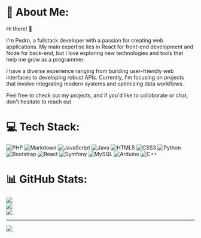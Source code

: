 # 💫 About Me:
Hi there! 👋

I'm Pedro, a fullstack developer with a passion for creating  web applications. My main expertise lies in React for front-end development and Node for back-end, but I love exploring new technologies and tools that help me grow as a programmer.

I have a diverse experience ranging from building user-friendly web interfaces to developing robust APIs. Currently, I'm focusing on projects that involve integrating modern systems and optimizing data workflows.

Feel free to check out my projects, and if you'd like to collaborate or chat, don't hesitate to reach out


# 💻 Tech Stack:
![PHP](https://img.shields.io/badge/php-%23777BB4.svg?style=for-the-badge&logo=php&logoColor=white) ![Markdown](https://img.shields.io/badge/markdown-%23000000.svg?style=for-the-badge&logo=markdown&logoColor=white) ![JavaScript](https://img.shields.io/badge/javascript-%23323330.svg?style=for-the-badge&logo=javascript&logoColor=%23F7DF1E) ![Java](https://img.shields.io/badge/java-%23ED8B00.svg?style=for-the-badge&logo=openjdk&logoColor=white) ![HTML5](https://img.shields.io/badge/html5-%23E34F26.svg?style=for-the-badge&logo=html5&logoColor=white) ![CSS3](https://img.shields.io/badge/css3-%231572B6.svg?style=for-the-badge&logo=css3&logoColor=white) ![Python](https://img.shields.io/badge/python-3670A0?style=for-the-badge&logo=python&logoColor=ffdd54) ![Bootstrap](https://img.shields.io/badge/bootstrap-%238511FA.svg?style=for-the-badge&logo=bootstrap&logoColor=white) ![React](https://img.shields.io/badge/react-%2320232a.svg?style=for-the-badge&logo=react&logoColor=%2361DAFB) ![Symfony](https://img.shields.io/badge/symfony-%23000000.svg?style=for-the-badge&logo=symfony&logoColor=white) ![MySQL](https://img.shields.io/badge/mysql-4479A1.svg?style=for-the-badge&logo=mysql&logoColor=white) ![Arduino](https://img.shields.io/badge/-Arduino-00979D?style=for-the-badge&logo=Arduino&logoColor=white) ![C++](https://img.shields.io/badge/c++-%2300599C.svg?style=for-the-badge&logo=c%2B%2B&logoColor=white) 
# 📊 GitHub Stats:
![](https://github-readme-stats.vercel.app/api?username=Pedroxbr16&theme=dark&hide_border=false&include_all_commits=false&count_private=false)<br/>
![](https://github-readme-streak-stats.herokuapp.com/?user=Pedroxbr16&theme=dark&hide_border=false)<br/>
![](https://github-readme-stats.vercel.app/api/top-langs/?username=Pedroxbr16&theme=dark&hide_border=false&include_all_commits=false&count_private=false&layout=compact)

---
[![](https://visitcount.itsvg.in/api?id=Pedroxbr16&icon=0&color=0)](https://visitcount.itsvg.in)

<!-- Proudly created with GPRM ( https://gprm.itsvg.in ) -->
